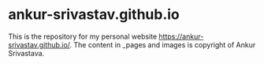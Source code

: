 # ankur-srivastav.github.io
This is the repository for my personal website https://ankur-srivastav.github.io/.
The content in _pages and images is copyright of Ankur Srivastava.
